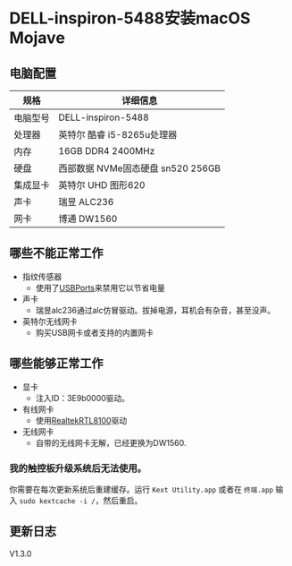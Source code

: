 # DELL-inspiron-5488安装macOS Mojave
## 电脑配置

| 规格     | 详细信息                                     |
| -------- | ---------------------------------------- |
| 电脑型号 | DELL-inspiron-5488             |
| 处理器   | 英特尔 酷睿 i5-8265u处理器             |
| 内存     | 16GB  DDR4 2400MHz                 |
| 硬盘     | 西部数据 NVMe固态硬盘 sn520 256GB                  |
| 集成显卡 | 英特尔 UHD 图形620                            |
| 声卡     | 瑞昱 ALC236                     |
| 网卡     | 博通 DW1560                             |

## 哪些不能正常工作

- 指纹传感器
  - 使用了[USBPorts](EFI/CLOVER/kexts/Other/USBPorts.kext)来禁用它以节省电量
- 声卡
  - 瑞昱alc236通过alc仿冒驱动。拔掉电源，耳机会有杂音，甚至没声。
- 英特尔无线网卡
  - 购买USB网卡或者支持的内置网卡  
## 哪些能够正常工作  
- 显卡
  - 注入ID：3E9b0000驱动。
- 有线网卡
  - 使用[RealtekRTL8100](EFI/CLOVER/kexts/Other/RealtekRTL8100.kext)驱动
- 无线网卡
  - 自带的无线网卡无解，已经更换为DW1560.

### 我的触控板升级系统后无法使用。

你需要在每次更新系统后重建缓存。运行 `Kext Utility.app` 或者在 `终端.app` 输入 `sudo kextcache -i /`，然后重启。  


## 更新日志
 V1.3.0  